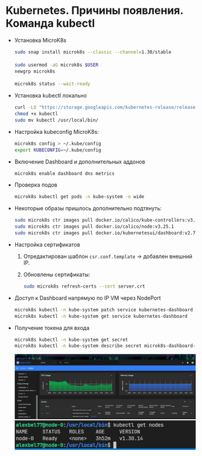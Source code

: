 # Kubernetes. Причины появления. Команда kubectl

- Установка MicroK8s

    ```bash
    sudo snap install microk8s --classic --channel=1.30/stable

    sudo usermod -aG microk8s $USER
    newgrp microk8s

    microk8s status --wait-ready
    ```

- Установка kubectl локально

    ```bash
    curl -LO "https://storage.googleapis.com/kubernetes-release/release/$(curl -s https://storage.googleapis.com/kubernetes-release/release/stable.txt)/bin/linux/amd64/kubectl"
    chmod +x kubectl
    sudo mv kubectl /usr/local/bin/
    ```

- Настройка kubeconfig MicroK8s:

    ```bash
    microk8s config > ~/.kube/config
    export KUBECONFIG=~/.kube/config
    ```

- Включение Dashboard и дополнительных аддонов

    ```bash
    microk8s enable dashboard dns metrics
    ```

- Проверка подов

    ```bash
    microk8s kubectl get pods -n kube-system -o wide
    ```


- Некоторые образы пришлось дополнительно подтянуть:

    ```bash
    sudo microk8s ctr images pull docker.io/calico/kube-controllers:v3.25.1
    sudo microk8s ctr images pull docker.io/calico/node:v3.25.1
    sudo microk8s ctr images pull docker.io/kubernetesui/dashboard:v2.7.0
    ```

- Настройка сертификатов 

    1. Отредактирован шаблон `csr.conf.template` → добавлен внешний IP.
    2. Обновлены сертификаты:

        ```bash
        sudo microk8s refresh-certs --cert server.сrt
        ```

- Доступ к Dashboard напрямую по IP VM через NodePort

    ```bash
    microk8s kubectl -n kube-system patch service kubernetes-dashboard -p '{"spec":{"type":"NodePort"}}'
    microk8s kubectl -n kube-system get service kubernetes-dashboard
    ```

- Получение токена для входа

    ```bash
    microk8s kubectl -n kube-system get secret
    microk8s kubectl -n kube-system describe secret microk8s-dashboard-token
    ```

    <center>
    <img src="img/dashboard.JPG">
    </center>

    <center>
    <img src="img/nodes.JPG">
    </center>
